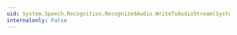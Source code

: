 ```yaml
---
uid: System.Speech.Recognition.RecognizedAudio.WriteToAudioStream(System.IO.Stream)
internalonly: False
---
```


